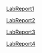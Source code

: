 [LabReport1](https://bbajramovic.github.io/cse15l-lab-reports/report1)

[LabReport2](https://bbajramovic.github.io/cse15l-lab-reports/report2)

[LabReport3](https://bbajramovic.github.io/cse15l-lab-reports/report3)

[LabReport4](https://bbajramovic.github.io/cse15l-lab-reports/report4)
